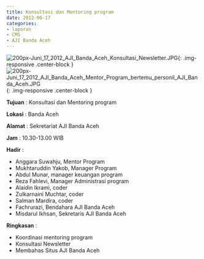 ```yaml
---
title: Konsultasi dan Mentoring program
date: 2012-06-17
categories:
- laporan
- CMS
- AJI Banda Aceh
---
```


![200px-Juni_17_2012_AJI_Banda_Aceh_Konsultasi_Newsletter.JPG](/uploads/200px-Juni_17_2012_AJI_Banda_Aceh_Konsultasi_Newsletter.JPG){: .img-responsive .center-block }
![200px-Juni_17_2012_AJI_Banda_Aceh_Mentor_Program_bertemu_personil_AJI_Banda_Aceh.JPG](/uploads/200px-Juni_17_2012_AJI_Banda_Aceh_Mentor_Program_bertemu_personil_AJI_Banda_Aceh.JPG){: .img-responsive .center-block }

**Tujuan** : Konsultasi dan Mentoring program

**Lokasi** : Banda Aceh

**Alamat** : Sekretariat AJI Banda Aceh

**Jam** : 10.30-13.00  WIB

**Hadir** : 
* Anggara Suwahju, Mentor Program
* Mukhtaruddin Yakob, Manager Program
* Abdul Munar, manager keuangan program
* Reza Fahlevi, Manager Administrasi program
* Alaidin Ikrami, coder
* Zulkarnaini Muchtar, coder
* Salman Mardira, coder
* Fachrurazi, Bendahara AJI Banda Aceh
* Misdarul Ikhsan, Sekretaris AJI Banda Aceh

**Ringkasan** : 
* Koordinasi mentoring program
* Konsultasi Newsletter
* Membahas Situs AJI Banda Aceh
